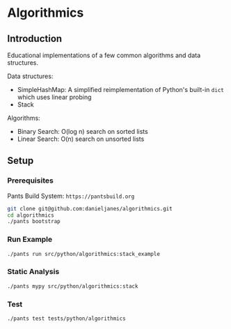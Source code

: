 # Algorithmics

## Introduction

Educational implementations of a few common algorithms and data structures.

Data structures:

- SimpleHashMap: A simplified reimplementation of Python's built-in `dict` which uses linear probing
- Stack

Algorithms:

- Binary Search: O(log n) search on sorted lists
- Linear Search: O(n) search on unsorted lists

## Setup

### Prerequisites

Pants Build System: `https://pantsbuild.org`

```bash
git clone git@github.com:danieljanes/algorithmics.git
cd algorithmics
./pants bootstrap
```

### Run Example

```bash
./pants run src/python/algorithmics:stack_example
```

### Static Analysis

```bash
./pants mypy src/python/algorithmics:stack
```

### Test

```bash
./pants test tests/python/algorithmics
```
